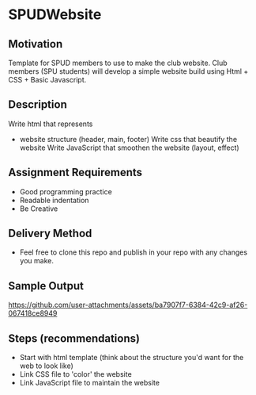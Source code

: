 # SPUDWebsite

## Motivation
Template for SPUD members to use to make the club website. 
Club members (SPU students) will develop a simple website build using Html + CSS + Basic Javascript.

## Description
Write html that represents
 - website structure (header, main, footer)
Write css that beautify the website
Write JavaScript that smoothen the website (layout, effect)

## Assignment Requirements
- Good programming practice
- Readable indentation
- Be Creative

## Delivery Method
- Feel free to clone this repo and publish in your repo with any changes you make.

## Sample Output
https://github.com/user-attachments/assets/ba7907f7-6384-42c9-af26-067418ce8949

## Steps (recommendations)
- Start with html template (think about the structure you'd want for the web to look like)
- Link CSS file to 'color' the website
- Link JavaScript file to maintain the website


